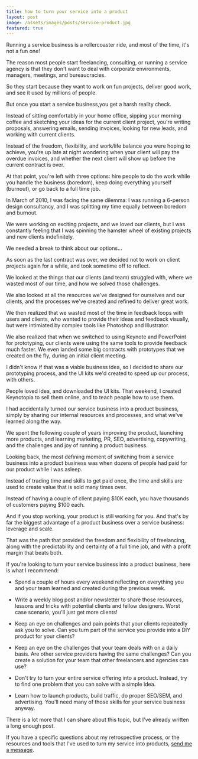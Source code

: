 ```yaml
---
title: how to turn your service into a product
layout: post
image: /assets/images/posts/service-product.jpg
featured: true
---
```


Running a service business is a rollercoaster ride, and most of the time, it's not a fun one!

The reason most people start freelancing, consulting, or running a service agency is that they don't want to deal with corporate environments, managers, meetings, and bureaucracies. 

So they start because they want to work on fun projects, deliver good work, and see it used by millions of people.

But once you start a service business,you get a harsh reality check.

Instead of sitting comfortably in your home office, sipping your morning coffee and sketching your ideas for the current client project, you're writing proposals, answering emails, sending invoices, looking for new leads, and working with current clients.

Instead of the freedom, flexibility, and work/life balance you were hoping to achieve, you're up late at night wondering when your client will pay the overdue invoices, and whether the next client will show up before the current contract is over.

At that point, you're left with three options: hire people to do the work while you handle the business (boredom), keep doing everything yourself (burnout), or go back to a full time job.

In March of 2010, I was facing the same dilemma: I was running a 6-person design consultancy, and I was splitting my time equally between boredom and burnout.

We were working on exciting projects, and we loved our clients, but I was constantly feeling that I was spinning the hamster wheel of existing projects and new clients indefinitely.

We needed a break to think about our options...

As soon as the last contract was over, we decided not to work on client projects again for a while, and took sometime off to reflect.

We looked at the things that our clients (and team) struggled with, where we wasted most of our time, and how we solved those challenges.

We also looked at all the resources we've designed for ourselves and our clients, and the processes we've created and refined to deliver great work.

We then realized that we wasted most of the time in feedback loops with users and clients, who wanted to provide their ideas and feedback visually, but were intimiated by complex tools like Photoshop and Illustrator. 

We also realized that when we switched to using Keynote and PowerPoint for prototyping, our clients were using the same tools to provide feedback much faster. We even landed some big contracts with prototypes that we created on the fly, during an initial client meeting.

I didn't know if that was a viable business idea, so I decided to share our prototyping process, and the UI kits we'd created to speed up our process, with others.

People loved idea, and downloaded the UI kits. That weekend, I created Keynotopia to sell them online, and to teach people how to use them.

I had accidentally turned our service business into a product business, simply by sharing our internal resources and processes, and what we've learned along the way.

We spent the following couple of years improving the product, launching more products, and learning marketing, PR, SEO, advertising, copywriting, and the challenges and joy of running a product business.

Looking back, the most defining moment of switching from a service business into a product business was when dozens of people had paid for our product while I was asleep. 

Instead of trading time and skills to get paid once, the time and skills are used to create value that is sold many times over.

Instead of having a couple of client paying $10K each, you have thousands of customers paying $100 each.

And if you stop working, your product is still working for you. And that's by far the biggest advantage of a product business over a service business: leverage and scale.

That was the path that provided the freedom and flexibility of freelancing, along with the predictability and certainty of a full time job, and with a profit margin that beats both.

If you're looking to turn your service business into a product business, here is what I recommend:

- Spend a couple of hours every weekend reflecting on everything you and your team learned and created during the previous week.

- Write a weekly blog post and/or newsletter to share those resources, lessons and tricks with potential clients and fellow designers. Worst case scenario, you'll just get more clients!

- Keep an eye on challenges and pain points that your clients repeatedly ask you to solve. Can you turn part of the service you provide into a DIY product for your clients?

- Keep an eye on the challenges that your team deals with on a daily basis. Are other service providers having the same challenges? Can you create a solution for your team that other freelancers and agencies can use?

- Don't try to turn your entire service offering into a product. Instead, try to find one problem that you can solve with a simple idea.

- Learn how to launch products, build traffic, do proper SEO/SEM, and advertising. You'll need many of those skills for your service business anyway.

There is a lot more that I can share about this topic, but I've already written a long enough post.

If you have a specific questions about my retrospective process, or the resources and tools that I've used to turn my service into products, <a href="http://twitter.com/amirkhella" target="_blank">send me a message</a>.